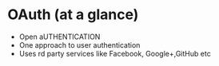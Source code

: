 # OAuth (at a glance)

- Open aUTHENTICATION
- One approach to user authentication
- Uses rd party services like Facebook, Google+,GitHub etc

